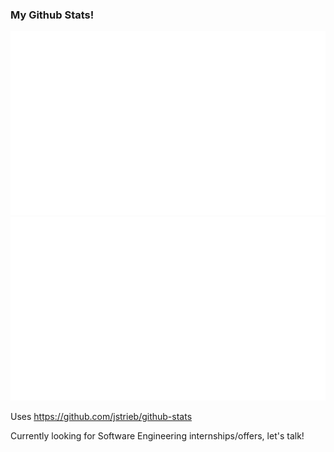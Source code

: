 ### My Github Stats!

![](https://github.com/AjayGanesh02/github-stats/blob/master/generated/overview.svg) ![](https://github.com/AjayGanesh02/github-stats/blob/master/generated/languages.svg)

Uses https://github.com/jstrieb/github-stats

Currently looking for Software Engineering internships/offers, let's talk!
<!--
**AjayGanesh02/AjayGanesh02** is a ✨ _special_ ✨ repository because its `README.md` (this file) appears on your GitHub profile.

Here are some ideas to get you started:

- 🔭 I’m currently working on ...
- 🌱 I’m currently learning ...
- 👯 I’m looking to collaborate on ...
- 🤔 I’m looking for help with ...
- 💬 Ask me about ...
- 📫 How to reach me: ...
- 😄 Pronouns: ...
- ⚡ Fun fact: ...
-->
